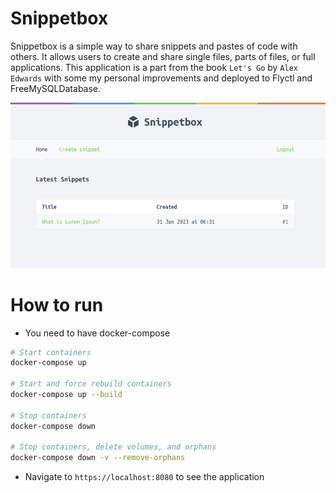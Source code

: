 # Snippetbox

Snippetbox is a simple way to share snippets and pastes of code with others. It allows users to create and share single files, parts of files, or full applications.
This application is a part from the book `Let's Go` by `Alex Edwards` with some my personal improvements and deployed to Flyctl and FreeMySQLDatabase.

![app](assets/app.png)

# How to run

- You need to have docker-compose

```bash
# Start containers
docker-compose up

# Start and force rebuild containers
docker-compose up --build

# Stop containers
docker-compose down

# Stop containers, delete volumes, and orphans
docker-compose down -v --remove-orphans
```

- Navigate to `https://localhost:8080` to see the application
